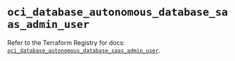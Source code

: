 # `oci_database_autonomous_database_saas_admin_user`

Refer to the Terraform Registry for docs: [`oci_database_autonomous_database_saas_admin_user`](https://registry.terraform.io/providers/oracle/oci/6.18.0/docs/resources/database_autonomous_database_saas_admin_user).
